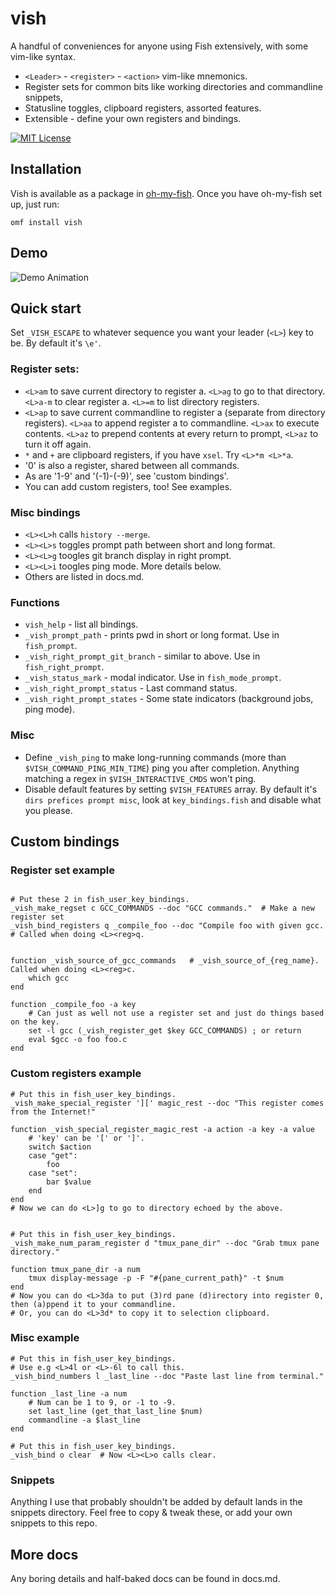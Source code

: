 # vish
A handful of conveniences for anyone using Fish extensively, with some vim-like syntax.
- `<Leader>` - `<register>` - `<action>` vim-like mnemonics.
- Register sets for common bits like working directories and commandline snippets,
- Statusline toggles, clipboard registers, assorted features.
- Extensible - define your own registers and bindings.

[![MIT License](https://img.shields.io/badge/license-MIT-007EC7.svg?style=flat-square)](/LICENSE)

## Installation

Vish is available as a package in [oh-my-fish](https://github.com/oh-my-fish/oh-my-fish). Once you have oh-my-fish set up, just run:

```
omf install vish
```

## Demo

![Demo Animation](../readme/demo.gif?raw=true)

## Quick start

Set `_VISH_ESCAPE` to whatever sequence you want your leader (`<L>`) key to be. By default it's `\e'`.

### Register sets:
- `<L>am` to save current directory to register a. `<L>ag` to go to that directory. `<L>a-m` to clear register a. `<L>=m` to list directory registers.
- `<L>ap` to save current commandline to register a (separate from directory registers). `<L>aa` to append register a to commandline. `<L>ax` to execute contents. `<L>az` to prepend contents at every return to prompt, `<L>az` to turn it off again.
- `*` and `+` are clipboard registers, if you have `xsel`. Try `<L>*m <L>*a`.
- '0' is also a register, shared between all commands.
- As are '1-9' and '(-1)-(-9)', see 'custom bindings'.
- You can add custom registers, too! See examples.

### Misc bindings
- `<L><L>h` calls `history --merge`.
- `<L><L>s` toggles prompt path between short and long format.
- `<L><L>g` toogles git branch display in right prompt.
- `<L><L>i` toogles ping mode. More details below.
- Others are listed in docs.md.

### Functions

- `vish_help` - list all bindings.
- `_vish_prompt_path` - prints pwd in short or long format. Use in `fish_prompt`.
- `_vish_right_prompt_git_branch` - similar to above. Use in `fish_right_prompt`.
- `_vish_status_mark` - modal indicator. Use in `fish_mode_prompt`.
- `_vish_right_prompt_status` - Last command status.
- `_vish_right_prompt_states` - Some state indicators (background jobs, ping mode).

### Misc

- Define `_vish_ping` to make long-running commands (more than `$VISH_COMMAND_PING_MIN_TIME`) ping you after completion. Anything matching a regex in `$VISH_INTERACTIVE_CMDS` won't ping.
- Disable default features by setting `$VISH_FEATURES` array. By default it's `dirs prefices prompt misc`, look at `key_bindings.fish` and disable what you please.

## Custom bindings

### Register set example
```

# Put these 2 in fish_user_key_bindings.
_vish_make_regset c GCC_COMMANDS --doc "GCC commands."	# Make a new register set
_vish_bind_registers q _compile_foo --doc "Compile foo with given gcc.	# Called when doing <L><reg>q.


function _vish_source_of_gcc_commands	# _vish_source_of_{reg_name}. Called when doing <L><reg>c.
	which gcc
end

function _compile_foo -a key
	# Can just as well not use a register set and just do things based on the key.
	set -l gcc (_vish_register_get $key GCC_COMMANDS) ; or return
	eval $gcc -o foo foo.c
end
```

### Custom registers example
```
# Put this in fish_user_key_bindings.
_vish_make_special_register '][' magic_rest --doc "This register comes from the Internet!"

function _vish_special_register_magic_rest -a action -a key -a value
	# 'key' can be '[' or ']'.
	switch $action
	case "get":
		foo
	case "set":
		bar $value
	end
end
# Now we can do <L>]g to go to directory echoed by the above.


# Put this in fish_user_key_bindings.
_vish_make_num_param_register d "tmux_pane_dir" --doc "Grab tmux pane directory."

function tmux_pane_dir -a num
	tmux display-message -p -F "#{pane_current_path}" -t $num
end
# Now you can do <L>3da to put (3)rd pane (d)irectory into register 0, then (a)ppend it to your commandline.
# Or, you can do <L>3d* to copy it to selection clipboard.
```

### Misc example
```
# Put this in fish_user_key_bindings.
# Use e.g <L>4l or <L>-6l to call this.
_vish_bind_numbers l _last_line --doc "Paste last line from terminal."

function _last_line -a num
	# Num can be 1 to 9, or -1 to -9.
	set last_line (get_that_last_line $num)
	commandline -a $last_line
end

# Put this in fish_user_key_bindings.
_vish_bind o clear	# Now <L><L>o calls clear.
```

### Snippets

Anything I use that probably shouldn't be added by default lands in the snippets directory. Feel free to copy & tweak these, or add your own snippets to this repo.

## More docs

Any boring details and half-baked docs can be found in docs.md.
